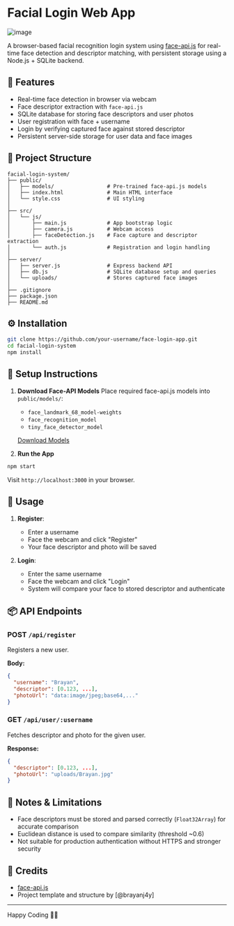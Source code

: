 # Facial Login Web App
![image](https://github.com/user-attachments/assets/2efc2961-58d3-476d-8d0b-5130bf8a008a)


A browser-based facial recognition login system using [face-api.js](https://github.com/justadudewhohacks/face-api.js) for real-time face detection and descriptor matching, with persistent storage using a Node.js + SQLite backend.

## 🚀 Features

* Real-time face detection in browser via webcam
* Face descriptor extraction with `face-api.js`
* SQLite database for storing face descriptors and user photos
* User registration with face + username
* Login by verifying captured face against stored descriptor
* Persistent server-side storage for user data and face images

## 📁 Project Structure

```
facial-login-system/
├── public/
│   ├── models/                 # Pre-trained face-api.js models
│   ├── index.html              # Main HTML interface
│   └── style.css               # UI styling
│
├── src/
│   └── js/
│       ├── main.js             # App bootstrap logic
│       ├── camera.js           # Webcam access
│       ├── faceDetection.js    # Face capture and descriptor extraction
│       └── auth.js             # Registration and login handling
│
├── server/                    
│   ├── server.js               # Express backend API
│   ├── db.js                   # SQLite database setup and queries
│   └── uploads/                # Stores captured face images
│
├── .gitignore
├── package.json
├── README.md
```

## ⚙️ Installation

```bash
git clone https://github.com/your-username/face-login-app.git
cd facial-login-system
npm install
```

## 🧠 Setup Instructions

1. **Download Face-API Models**
   Place required face-api.js models into `public/models/`:

   * `face_landmark_68_model-weights`
   * `face_recognition_model`
   * `tiny_face_detector_model`

   [Download Models](https://github.com/justadudewhohacks/face-api.js-models)

2. **Run the App**

```bash
npm start
```

Visit `http://localhost:3000` in your browser.

## 🧪 Usage

1. **Register**:

   * Enter a username
   * Face the webcam and click "Register"
   * Your face descriptor and photo will be saved

2. **Login**:

   * Enter the same username
   * Face the webcam and click "Login"
   * System will compare your face to stored descriptor and authenticate

## 📦 API Endpoints

### POST `/api/register`

Registers a new user.

**Body:**

```json
{
  "username": "Brayan",
  "descriptor": [0.123, ...],
  "photoUrl": "data:image/jpeg;base64,..."
}
```

### GET `/api/user/:username`

Fetches descriptor and photo for the given user.

**Response:**

```json
{
  "descriptor": [0.123, ...],
  "photoUrl": "uploads/Brayan.jpg"
}
```

## 🔐 Notes & Limitations

* Face descriptors must be stored and parsed correctly (`Float32Array`) for accurate comparison
* Euclidean distance is used to compare similarity (threshold \~0.6)
* Not suitable for production authentication without HTTPS and stronger security

## 📸 Credits

* [face-api.js](https://github.com/justadudewhohacks/face-api.js)
* Project template and structure by \[@brayanj4y]

---

Happy Coding 👨‍💻
